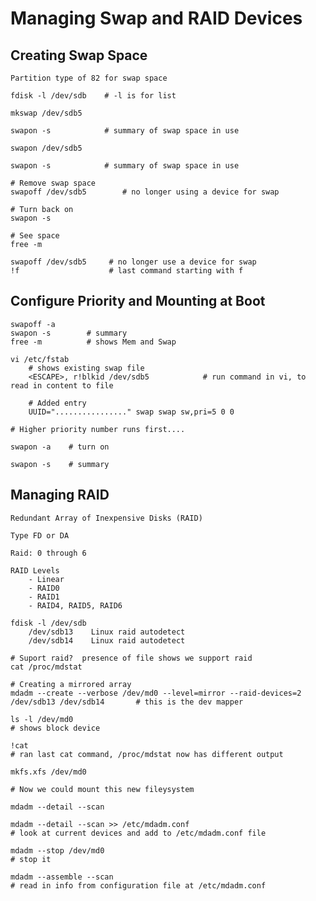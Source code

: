 # Managing Swap and RAID Devices

## Creating Swap Space

    Partition type of 82 for swap space

    fdisk -l /dev/sdb    # -l is for list

    mkswap /dev/sdb5

    swapon -s            # summary of swap space in use

    swapon /dev/sdb5

    swapon -s            # summary of swap space in use

    # Remove swap space
    swapoff /dev/sdb5        # no longer using a device for swap

    # Turn back on
    swapon -s

    # See space
    free -m

    swapoff /dev/sdb5     # no longer use a device for swap
    !f                    # last command starting with f

## Configure Priority and Mounting at Boot

    swapoff -a
    swapon -s        # summary
    free -m          # shows Mem and Swap

    vi /etc/fstab
        # shows existing swap file
        <ESCAPE>, r!blkid /dev/sdb5            # run command in vi, to read in content to file

        # Added entry
        UUID="................" swap swap sw,pri=5 0 0

    # Higher priority number runs first....

    swapon -a    # turn on

    swapon -s    # summary

## Managing RAID

    Redundant Array of Inexpensive Disks (RAID)

    Type FD or DA

    Raid: 0 through 6

    RAID Levels
        - Linear
        - RAID0
        - RAID1
        - RAID4, RAID5, RAID6

    fdisk -l /dev/sdb
        /dev/sdb13    Linux raid autodetect
        /dev/sdb14    Linux raid autodetect

    # Suport raid?  presence of file shows we support raid
    cat /proc/mdstat

    # Creating a mirrored array
    mdadm --create --verbose /dev/md0 --level=mirror --raid-devices=2 /dev/sdb13 /dev/sdb14       # this is the dev mapper
        
    ls -l /dev/md0                                                                                # shows block device

    !cat                                                                                          # ran last cat command, /proc/mdstat now has different output

    mkfs.xfs /dev/md0

    # Now we could mount this new fileysystem

    mdadm --detail --scan

    mdadm --detail --scan >> /etc/mdadm.conf                                                      # look at current devices and add to /etc/mdadm.conf file

    mdadm --stop /dev/md0                                                                         # stop it

    mdadm --assemble --scan                                                                       # read in info from configuration file at /etc/mdadm.conf
